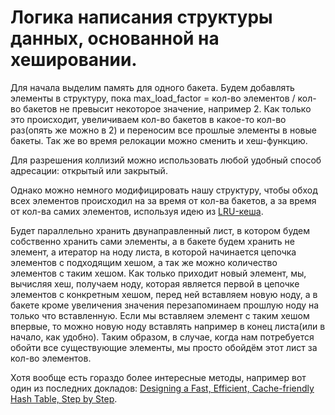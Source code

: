 # Логика написания структуры данных, основанной на хешировании.

Для начала выделим память для одного бакета.
Будем добавлять элементы в структуру, пока 
max_load_factor = кол-во элементов / кол-во бакетов
не превысит некоторое значение, например 2.
Как только это происходит, увеличиваем кол-во бакетов 
в какое-то кол-во раз(опять же можно в 2) и переносим все прошлые 
элементы в новые бакеты.
Так же во время релокации можно сменить и хеш-функцию.

Для разрешения коллизий можно использовать любой удобный способ
адресации: открытый или закрытый.

Однако можно немного модифицировать нашу структуру, 
чтобы обход всех элементов происходил на за время от кол-ва бакетов,
а за время от кол-ва самих элементов, используя идею из
[LRU-кеша](https://github.com/dasfex/ProgrammingNotes/blob/master/general/lru_cache.md).

Будет параллельно хранить двунаправленный лист, в котором будем собственно хранить
сами элементы, а в бакете будем хранить не элемент,
а итератор на ноду листа, в которой начинается цепочка элементов с 
подходящим хешом, а так же можно количество элементов с таким хешом.
Как только приходит новый элемент, мы, вычисляя хеш, получаем ноду,
которая является первой в цепочке элементов с конкретным хешом, 
перед ней вставляем новую ноду, а в бакете кроме увеличения значения 
перезапоминаем прошлую ноду на только что вставленную.
Если мы вставляем элемент с таким хешом впервые, 
то можно новую ноду вставлять например в конец листа(или в начало, как удобно).
Таким образом, в случае, когда нам потребуется обойти все существующие
элементы, мы просто обойдём этот лист за кол-во элементов.

Хотя вообще есть гораздо более интересные методы, 
например вот один из последних докладов: 
[Designing a Fast, Efficient, Cache-friendly Hash Table, Step by Step](
https://www.youtube.com/watch?v=ncHmEUmJZf4
).
